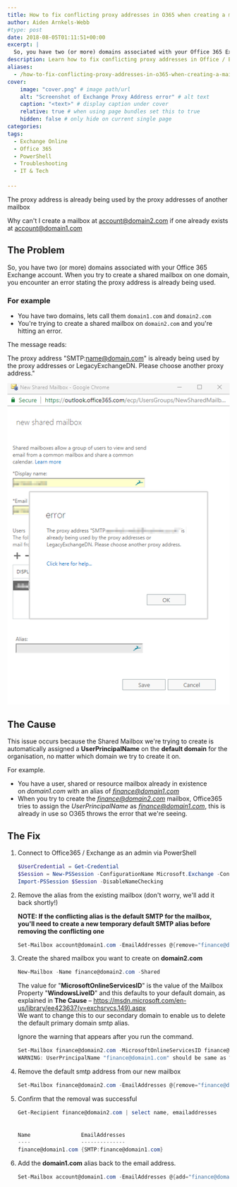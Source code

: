 ```yaml
---
title: How to fix conflicting proxy addresses in O365 when creating a mailbox
author: Aiden Arnkels-Webb
#type: post
date: 2018-08-05T01:11:51+00:00
excerpt: |
  So, you have two (or more) domains associated with your Office 365 Exchange account. When you try to create a shared mailbox on one domain, you encounter an error stating: 'The proxy address "SMTP:name@domain.com" is already being used by the proxy addresses or LegacyExchangeDN. Please choose another proxy address.' I may have just the fix for you!
description: Learn how to fix conflicting proxy addresses in Office / Exchange 365
aliases:
  - /how-to-fix-conflicting-proxy-addresses-in-o365-when-creating-a-mailbox/
cover:
    image: "cover.png" # image path/url
    alt: "Screenshot of Exchange Proxy Address error" # alt text
    caption: "<text>" # display caption under cover
    relative: true # when using page bundles set this to true
    hidden: false # only hide on current single page
categories:
tags:
  - Exchange Online
  - Office 365
  - PowerShell
  - Troubleshooting
  - IT & Tech

---
```

The proxy address is already being used by the proxy addresses of another mailbox

Why can't I create a mailbox at account@domain2.com if one already exists at account@domain1.com

## The Problem

So, you have two (or more) domains associated with your Office 365 Exchange account. When you try to create a shared mailbox on one domain, you encounter an error stating the proxy address is already being used.

### For example

* You have two domains, lets call them `domain1.com` and `domain2.com`
* You're trying to create a shared mailbox on `domain2.com` and you're hitting an error.

The message reads:

The proxy address "SMTP:name@domain.com" is already being used by the proxy addresses or LegacyExchangeDN. Please choose another proxy address."

![The proxy address "SMTP:name@domain.com" is already being used by the proxy addresses or LegacyExchangeDN. Please choose another proxy address.](Proxy-Address-Error-O365.png)

## The Cause

This issue occurs because the Shared Mailbox we're trying to create is automatically assigned a **UserPrincipalName** on the **default domain** for the organisation, no matter which domain we try to create it on.

For example.

* You have a user, shared or resource mailbox already in existence on *domain1.com* with an alias of *finance@domain1.com*
* When you try to create the *finance@domain2.com* mailbox, Office365 tries to assign the *UserPrincipalName* as *finance@domain1.com*, this is already in use so O365 throws the error that we're seeing.

## The Fix

1. Connect to Office365 / Exchange as an admin via PowerShell

    ```powershell
    $UserCredential = Get-Credential
    $Session = New-PSSession -ConfigurationName Microsoft.Exchange -ConnectionUri https://outlook.office365.com/powershell-liveid/ -Credential $UserCredential -Authentication Basic -AllowRedirection
    Import-PSSession $Session -DisableNameChecking
    ```

2. Remove the alias from the existing mailbox (don't worry, we'll add it back shortly!)

    **NOTE: If the conflicting alias is the default SMTP for the mailbox, you'll need to create a new temporary default SMTP alias before removing the conflicting one**

    ```powershell
    Set-Mailbox account@domain1.com -EmailAddresses @{remove="finance@domain1.com"}
    ```

3. Create the shared mailbox you want to create on **domain2.com**

    ```powershell
    New-Mailbox -Name finance@domain2.com -Shared
    ```

    The value for "**MicrosoftOnlineServicesID**" is the value of the Mailbox Property "**WindowsLiveID**" and this defaults to your default domain, as explained in **The Cause** &#8211; <https://msdn.microsoft.com/en-us/library/ee423637(v=exchsrvcs.149).aspx>  
    We want to change this to our secondary domain to enable us to delete the default primary domain smtp alias.

    Ignore the warning that appears after you run the command.

    ```powershell
    Set-Mailbox finance@domain2.com -MicrosoftOnlineServicesID finance@domain2.com
    WARNING: UserPrincipalName "finance@domain1.com" should be same as WindowsLiveID "finance@domain2.com", UserPrincipalName should remain as"finance@domain2.com".
    ```

4. Remove the default smtp address from our new mailbox

    ```powershell
    Set-Mailbox finance@domain2.com -EmailAddresses @{remove="finance@domain1.com"}
    ```

5. Confirm that the removal was successful

    ```powershell
    Get-Recipient finance@domain2.com | select name, emailaddresses


    Name                EmailAddresses            
    ----                --------------            
    finance@domain1.com {SMTP:finance@domain1.com}
    ```

6. Add the **domain1.com** alias back to the email address.

    ```powershell
    Set-Mailbox account@domain1.com -EmailAddresses @{add="finance@domain1.com"}
    ```
